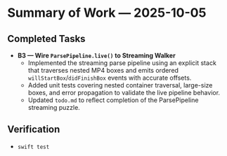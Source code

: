# Summary of Work — 2025-10-05

## Completed Tasks
- **B3 — Wire `ParsePipeline.live()` to Streaming Walker**
  - Implemented the streaming parse pipeline using an explicit stack that traverses nested MP4 boxes and emits ordered `willStartBox`/`didFinishBox` events with accurate offsets.
  - Added unit tests covering nested container traversal, large-size boxes, and error propagation to validate the live pipeline behavior.
  - Updated `todo.md` to reflect completion of the ParsePipeline streaming puzzle.

## Verification
- `swift test`
